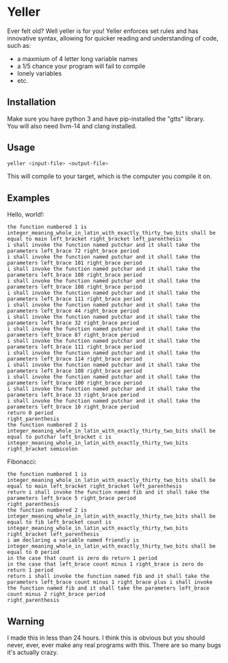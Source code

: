 # Yeller

Ever felt old? Well yeller is for you! Yeller enforces set rules and has innovative syntax, allowing for quicker reading and understanding of code, such as:

- a maxmium of 4 letter long variable names
- a 1/5 chance your program will fail to compile
- lonely variables
- etc.

## Installation

Make sure you have python 3 and have pip-installed the "gtts" library.  
You will also need llvm-14 and clang installed.

## Usage

```bash
yeller <input-file> <output-file>
```

This will compile to your target, which is the computer you compile it on.

## Examples

Hello, world!:

```text
the function numbered 1 is integer_meaning_whole_in_latin_with_exactly_thirty_two_bits shall be equal to main left_bracket right_bracket left_parenthesis
i shall invoke the function named putchar and it shall take the parameters left_brace 72 right_brace period
i shall invoke the function named putchar and it shall take the parameters left_brace 101 right_brace period
i shall invoke the function named putchar and it shall take the parameters left_brace 108 right_brace period
i shall invoke the function named putchar and it shall take the parameters left_brace 108 right_brace period
i shall invoke the function named putchar and it shall take the parameters left_brace 111 right_brace period
i shall invoke the function named putchar and it shall take the parameters left_brace 44 right_brace period
i shall invoke the function named putchar and it shall take the parameters left_brace 32 right_brace period
i shall invoke the function named putchar and it shall take the parameters left_brace 87 right_brace period
i shall invoke the function named putchar and it shall take the parameters left_brace 111 right_brace period
i shall invoke the function named putchar and it shall take the parameters left_brace 114 right_brace period
i shall invoke the function named putchar and it shall take the parameters left_brace 108 right_brace period
i shall invoke the function named putchar and it shall take the parameters left_brace 100 right_brace period
i shall invoke the function named putchar and it shall take the parameters left_brace 33 right_brace period
i shall invoke the function named putchar and it shall take the parameters left_brace 10 right_brace period
return 0 period
right_parenthesis
the function numbered 2 is integer_meaning_whole_in_latin_with_exactly_thirty_two_bits shall be equal to putchar left_bracket c is integer_meaning_whole_in_latin_with_exactly_thirty_two_bits right_bracket semicolon
```

Fibonacci:

```text
the function numbered 1 is integer_meaning_whole_in_latin_with_exactly_thirty_two_bits shall be equal to main left_bracket right_bracket left_parenthesis
return i shall invoke the function named fib and it shall take the parameters left_brace 5 right_brace period
right_parenthesis
the function numbered 2 is integer_meaning_whole_in_latin_with_exactly_thirty_two_bits shall be equal to fib left_bracket count is integer_meaning_whole_in_latin_with_exactly_thirty_two_bits right_bracket left_parenthesis
i am declaring a variable named friendly is integer_meaning_whole_in_latin_with_exactly_thirty_two_bits shall be equal to 0 period
in the case that count is zero do return 1 period
in the case that left_brace count minus 1 right_brace is zero do return 1 period
return i shall invoke the function named fib and it shall take the parameters left_brace count minus 1 right_brace plus i shall invoke the function named fib and it shall take the parameters left_brace count minus 2 right_brace period
right_parenthesis
```

## Warning

I made this in less than 24 hours. I think this is obvious but you should never, ever, ever make any real programs with this. There are so many bugs it's actually crazy.
